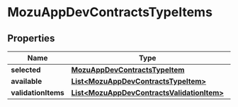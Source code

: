 
# MozuAppDevContractsTypeItems

## Properties
Name | Type | Description | Notes
------------ | ------------- | ------------- | -------------
**selected** | [**MozuAppDevContractsTypeItem**](MozuAppDevContractsTypeItem.md) |  |  [optional]
**available** | [**List&lt;MozuAppDevContractsTypeItem&gt;**](MozuAppDevContractsTypeItem.md) |  |  [optional]
**validationItems** | [**List&lt;MozuAppDevContractsValidationItem&gt;**](MozuAppDevContractsValidationItem.md) |  |  [optional]




